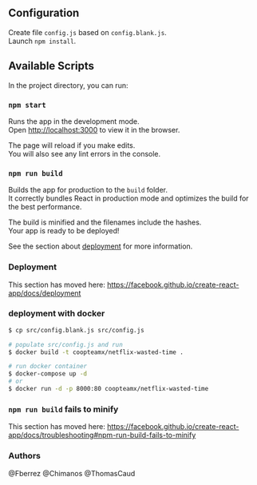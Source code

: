 ## Configuration

Create file `config.js` based on `config.blank.js`.<br />
Launch `npm install`.

## Available Scripts

In the project directory, you can run:

### `npm start`

Runs the app in the development mode.<br />
Open [http://localhost:3000](http://localhost:3000) to view it in the browser.

The page will reload if you make edits.<br />
You will also see any lint errors in the console.

### `npm run build`

Builds the app for production to the `build` folder.<br />
It correctly bundles React in production mode and optimizes the build for the best performance.

The build is minified and the filenames include the hashes.<br />
Your app is ready to be deployed!

See the section about [deployment](https://facebook.github.io/create-react-app/docs/deployment) for more information.

### Deployment

This section has moved here: https://facebook.github.io/create-react-app/docs/deployment

### deployment with docker

```sh
$ cp src/config.blank.js src/config.js

# populate src/config.js and run
$ docker build -t coopteamx/netflix-wasted-time .

# run docker container
$ docker-compose up -d
# or
$ docker run -d -p 8000:80 coopteamx/netflix-wasted-time
```

### `npm run build` fails to minify

This section has moved here: https://facebook.github.io/create-react-app/docs/troubleshooting#npm-run-build-fails-to-minify

### Authors

@Fberrez @Chimanos @ThomasCaud
